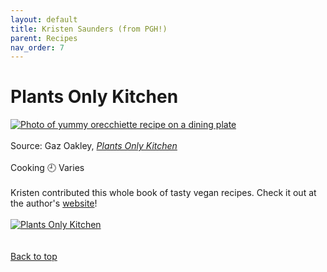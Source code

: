 ```yaml
---
layout: default
title: Kristen Saunders (from PGH!)
parent: Recipes
nav_order: 7
---
```

<a id="top"></a> 
# Plants Only Kitchen
[![Photo of yummy orecchiette recipe on a dining plate](https://www.avantgardevegan.com/wp-content/uploads/2020/06/plants-only-kitchen-5.png)](https://www.avantgardevegan.com/books/plants-only-kitchen/)
<br>
<br>
Source: Gaz Oakley, *[Plants Only Kitchen](https://www.avantgardevegan.com/books/plants-only-kitchen/)*
<br>
<br>
Cooking 🕘 Varies
<br>
<br>
Kristen contributed this whole book of tasty vegan recipes. Check it out at the author's [website](https://www.avantgardevegan.com/books/plants-only-kitchen/)!
<br>
<br>
[![Plants Only Kitchen](https://www.avantgardevegan.com/wp-content/uploads/2020/06/plants-only-kitchen-1.png)](https://www.avantgardevegan.com/books/plants-only-kitchen/)
<br>
<br>
<br>
[Back to top](#top)
